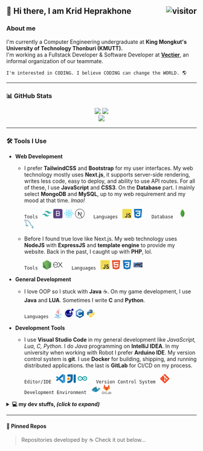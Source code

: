 ## 🙏 Hi there, I am Krid Heprakhone <img align="right" src="https://visitor-badge.glitch.me/badge?page_id=riflowth" alt="visitor" />

### About me
I'm currently a Computer Engineering undergraduate at **King Mongkut's University of Technology Thonburi (KMUTT).**  
I'm working as a Fullstack Developer & Software Developer at **[Vectier](https://github.com/Vectier)**, an informal organization of our teammate.

```
I'm interested in CODING. I believe CODING can change the WORLD. 🌎
```

---

### 📊 GitHub Stats
<div align="center">
  <div align="center">
    <img height="160em" src="https://github-readme-stats.vercel.app/api?username=riflowth&show_icons=true&theme=dark&count_private=true" />
    <img height="160em" src="https://github-readme-stats.vercel.app/api/top-langs/?username=riflowth&layout=compact&theme=dark&langs_count=10" />
  </div>
  <div align="center">
    <img height="150em" src="http://github-readme-streak-stats.herokuapp.com?user=riflowth&theme=dark&hide_border=false&border=FFFFFF" />
  </div>
</div>

---

### 🛠 Tools I Use
  - **Web Development**
    - I prefer **TailwindCSS** and **Bootstrap** for my user interfaces. My web technology mostly uses **Next.js**, it supports server-side rendering, writes less code, easy to deploy, and ability to use API routes. For all of these, I use **JavaScript** and **CSS3**. On the **Database** part. I mainly select **MongoDB** and **MySQL**, up to my web requirement and my mood at that time. *lmao!*

      `Tools` &nbsp;
      <img height="25" src="https://raw.githubusercontent.com/devicons/devicon/master/icons/tailwindcss/tailwindcss-plain.svg" alt="tailwindcss" />
      <img height="25" src="https://raw.githubusercontent.com/devicons/devicon/master/icons/bootstrap/bootstrap-plain.svg" alt="bootstrap" />
      <img height="25" src="https://raw.githubusercontent.com/devicons/devicon/master/icons/react/react-original.svg" alt="react" />
      <img height="25" style="text-color: white;" src="https://raw.githubusercontent.com/devicons/devicon/master/icons/nextjs/nextjs-line.svg" alt="nextjs" />
      &nbsp;&nbsp;&nbsp;&nbsp;
      `Languages` &nbsp;
      <img height="25" src="https://raw.githubusercontent.com/devicons/devicon/master/icons/javascript/javascript-original.svg" alt="javascript" />
      <img height="25" src="https://raw.githubusercontent.com/devicons/devicon/master/icons/css3/css3-plain.svg" alt="css3" />
      &nbsp;&nbsp;&nbsp;&nbsp;
      `Database` &nbsp;
      <img height="25" src="https://raw.githubusercontent.com/devicons/devicon/master/icons/mongodb/mongodb-original.svg" alt="mongodb" />
      <img height="25" src="https://raw.githubusercontent.com/devicons/devicon/master/icons/mysql/mysql-original.svg" alt="mysql" />


    - Before I found true love like Next.js. My web technology uses **NodeJS** with **ExpressJS** and **template engine** to provide my website. Back in the past, I caught up with **PHP**, lol.

      `Tools` &nbsp;
      <img height="25" src="https://raw.githubusercontent.com/github/explore/80688e429a7d4ef2fca1e82350fe8e3517d3494d/topics/nodejs/nodejs.png" alt="nodejs" />
      <img height="25" src="https://raw.githubusercontent.com/devicons/devicon/master/icons/express/express-original.svg" alt="express" />
      &nbsp;&nbsp;&nbsp;&nbsp;
      `Languages` &nbsp;
      <img height="25" src="https://raw.githubusercontent.com/devicons/devicon/master/icons/javascript/javascript-original.svg" alt="javascript" />
      <img height="25" src="https://raw.githubusercontent.com/devicons/devicon/master/icons/html5/html5-plain.svg" alt="html5" />
      <img height="25" src="https://raw.githubusercontent.com/devicons/devicon/master/icons/css3/css3-plain.svg" alt="css3" />
      <img height="25" src="https://raw.githubusercontent.com/devicons/devicon/master/icons/php/php-original.svg" alt="php" />
      
  - **General Development**
    - I love OOP so I stuck with **Java** ☕. On my game development, I use **Java** and **LUA**. Sometimes I write **C** and **Python**.
    
      `Languages` &nbsp;
      <img height="25" src="https://raw.githubusercontent.com/devicons/devicon/master/icons/java/java-original.svg" alt="java" />
      <img height="25" src="https://raw.githubusercontent.com/devicons/devicon/master/icons/lua/lua-plain-wordmark.svg" alt="lua" />
      <img height="25" src="https://raw.githubusercontent.com/devicons/devicon/master/icons/c/c-original.svg" alt="c" />
      <img height="25" src="https://raw.githubusercontent.com/devicons/devicon/master/icons/python/python-original.svg" alt="python" />
    
  - **Development Tools**
    - I use **Visual Studio Code** in my general development like *JavaScript, Lua, C, Python*. I do *Java* programming on **IntelliJ IDEA**. In my university when working with Robot I prefer **Arduino IDE**. My version control system is **git**. I use **Docker** for building, shipping, and running distributed applications. the last is **GitLab** for CI/CD on my process.

      `Editor/IDE` &nbsp;
      <img height="25" src="https://raw.githubusercontent.com/devicons/devicon/master/icons/vscode/vscode-original.svg" alt="vscode" />
      <img height="25" src="https://raw.githubusercontent.com/devicons/devicon/master/icons/intellij/intellij-original.svg" alt="intellij" />
      <img height="25" src="https://raw.githubusercontent.com/devicons/devicon/master/icons/arduino/arduino-original.svg" alt="arduino" />
      &nbsp;&nbsp;&nbsp;&nbsp;
      `Version Control System` &nbsp;
      <img height="25" src="https://raw.githubusercontent.com/devicons/devicon/master/icons/git/git-original.svg" alt="git" />
      &nbsp;&nbsp;
      `Development Environment` &nbsp;
      <img height="25" src="https://raw.githubusercontent.com/devicons/devicon/master/icons/docker/docker-original.svg" alt="docker" />
      <img height="25" src="https://raw.githubusercontent.com/devicons/devicon/master/icons/gitlab/gitlab-original-wordmark.svg" alt="gitlab" />

<details>
  <summary><b>💻 my dev stuffs, <i>(click to expand)</i></b></summary>
  <ul>
    <li><b>MacBook Pro (16-inch, 2019)</b>
      <ul>
        <li>CPU: Intel Core i9</li>
        <li>Memory: 16 GB</li>
        <li>GPU: AMD Radeon Pro 5500, Intel UHD Graphics 630</li>
      </ul>
    </li>
    <li><b>Custom PC</b>
      <ul>
        <li>CPU: AMD Ryzen 5 2600</li>
        <li>Memory: 16 GB</li>
        <li>GPU: NVIDIA GeForce GTX 1660 SUPER</li>
      </ul>
    </li>
    <li><b>Monitors</b>
      <ul>
        <li>DELL ALIENWARE AW3420DW</li>
        <li>DELL U2720Q</li>
      </ul>
    </li>
  </ul>
</details>

---

#### 📌 Pinned Repos
> Repositories developed by :coffee: Check it out below...
